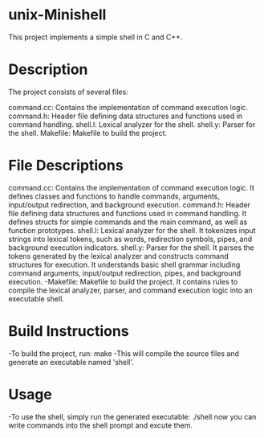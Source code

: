 # unix-Minishell
This project implements a simple shell in C and C++.

# Description
The project consists of several files:

command.cc: Contains the implementation of command execution logic.<br>
command.h: Header file defining data structures and functions used in command handling.
shell.l: Lexical analyzer for the shell.
shell.y: Parser for the shell.
Makefile: Makefile to build the project.
# File Descriptions
command.cc: Contains the implementation of command execution logic. It defines classes and functions to handle commands, arguments, input/output redirection, and background execution.
command.h: Header file defining data structures and functions used in command handling. It defines structs for simple commands and the main command, as well as function prototypes.
shell.l: Lexical analyzer for the shell. It tokenizes input strings into lexical tokens, such as words, redirection symbols, pipes, and background execution indicators.
shell.y: Parser for the shell. It parses the tokens generated by the lexical analyzer and constructs command structures for execution. It understands basic shell grammar including command arguments, input/output redirection, pipes, and background execution.
-Makefile: Makefile to build the project. It contains rules to compile the lexical analyzer, parser, and command execution logic into an executable shell.
# Build Instructions
-To build the project, run:
make
-This will compile the source files and generate an executable named 'shell'.

# Usage
-To use the shell, simply run the generated executable: ./shell
now you can write commands into the shell prompt and excute them.

